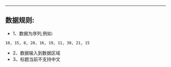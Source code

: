 ***
## 数据规则:
* 1、数据为序列,例如:
```
10, 15, 8, 20, 16, 19, 11, 30, 21, 15
```
* 2、数据输入到数据区域
* 3、标题当前不支持中文

